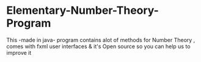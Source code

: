 # Elementary-Number-Theory-Program
This -made in java- program contains alot of methods for Number Theory , comes with fxml user interfaces & it's Open source so you can help us to improve it

